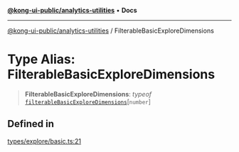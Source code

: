 [**@kong-ui-public/analytics-utilities**](../README.md) • **Docs**

***

[@kong-ui-public/analytics-utilities](../README.md) / FilterableBasicExploreDimensions

# Type Alias: FilterableBasicExploreDimensions

> **FilterableBasicExploreDimensions**: *typeof* [`filterableBasicExploreDimensions`](../variables/filterableBasicExploreDimensions.md)\[`number`\]

## Defined in

[types/explore/basic.ts:21](https://github.com/Kong/public-ui-components/blob/main/packages/analytics/analytics-utilities/src/types/explore/basic.ts#L21)
